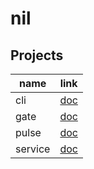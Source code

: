 # nil

## Projects

| name      | link                                |
| --------- | ----------------------------------- |
| cli       | [doc](projects/cli/README.md)       |
| gate      | [doc](projects/gate/README.md)      |
| pulse     | [doc](projects/pulse/README.md)     |
| service   | [doc](projects/service/README.md)   |
